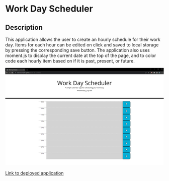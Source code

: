 # Work Day Scheduler

## Description

This application allows the user to create an hourly schedule for their work day. Items for each hour can be edited on click and saved to local storage by pressing the corresponding save button. The application also uses moment.js to display the current date at the top of the page, and to color code each hourly item based on if it is past, present, or future.

![screenshot](./assets/images/screenshot.PNG)

[Link to deployed application](https://maxbransontaylor.github.io/work-day-scheduler/)
